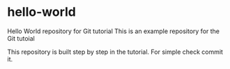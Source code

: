 # hello-world
Hello World repository for Git tutorial
This is an example repository for the Git tutoial

This repository is built step by step in the tutorial. 
For simple check commit it.
